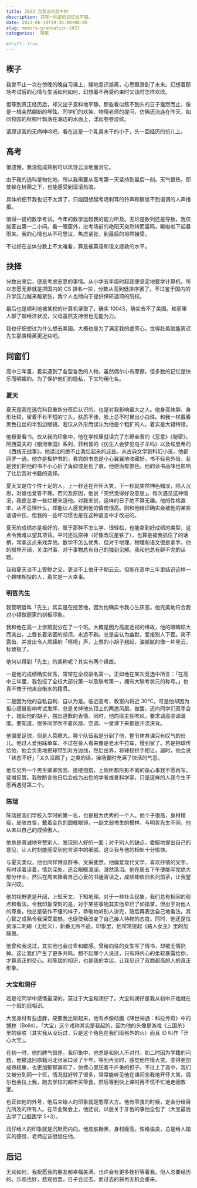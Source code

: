 ```yaml
---
title: 2023 当我谈论高中时
description: 只有一刹那的记忆也不错。
date: 2023-06-19T19:36:00+08:00
slug: memory-graduation-2023
categories:  随笔

#draft: true
---
```

## 楔子

我曾不止一次在傍晚的晚自习课上，倏地意识游离，心思飘渺到了未来。幻想着那场考试后的心情与生活如何如何，幻想着不再受约束时又该时怎样欢欣。

但等到真正经历后，却又出乎意料地平静。那些看似熬不到头的日子戛然而止，像是一根突然绷断的琴弦。同学们的欢笑、物理老师的提问，仿佛还流连在昨天，如同校园的秋桐叶飘落在湖边的水面上，漾起卷卷波纹。

请原谅我的无病呻吟吧，看在这是一个乳臭未干的小子，头一回经历的份儿上。

## 高考

很遗憾，我没能成熟到可以风轻云淡地面对它。

由于我的选科是物化地，所以我需要从高考第一天坚持到最后一刻。天气很热，即使躲在树荫之下，也能感受到滚滚热浪。

具体的细节我也记不太清了，只能回想起考场刺耳的铃声和察觉不到语调的人声播报。

值得一提的数学考试。今年的数学远超我的能力所及。无论是数列还是导数，我仅能答出第一二小问。看一眼窗外，进考场前的艳阳天突然转而雷鸣，唰啦啦下起暴雨来。我的心情也从不可思议、焦虑紧张，到最后的坦然接受。

不过好在总体分数上不太难看，算是被英语和语文拯救的水平。

## 抉择

分数出来后，便是考虑志愿的事情。从小学五年级时起我便坚定地要学计算机，所以志愿无非就是把国内的 CS 排名一拉，分数从高到低排序罢了。不过鉴于国内的升学压力越来越紧张，我个人也倾向于提供保研选项的院校。

最后也是顺利地被某校的计算机录取了。确实 10043，确实去不了美国。和家里人聊了聊经济状况，父母虽然支持但也无能为力。

我也仔细想过为什么想去美国。大概也是为了满足我的虚荣心，觉得赴美就能离迟先生那类精英更近些吧。

## 同窗们

高中三年里，着实遇到了各型各色的人物，虽然偶尔小有摩擦，但多数的记忆是快乐而明媚的。为了保护他们的隐私，下文均用化名。

### 夏天

夏天是我在选完科目重新分班后认识的，也是对我影响最大之人。他身高体胖、身形壮硕，留着不长不短的寸头，肤质不佳，脸上总不时冒出小白珠。和我一样戴着黑色拉丝的半包边眼镜。若仅从外形而误认为他是个粗犷的人，着实是大错特错。

他极爱看书。仅从我的印象中，他在学校里就读完了东野圭吾的《恶意》《秘密》，阿西莫夫的《银河帝国》系列，菲利普的《仿生人会梦见电子羊吗》以及埃里希的《西线无战事》。他读过的绝不止我忆起来的这些。从古典文学到科幻小说，他都网罗一通。他亦是极护书的，看完的书总是小心翼翼地收藏好。书不轻易外借，若是我们把他的书不小心折了角抑或是划了痕，他便面有愠色。他的读书品味也影响了往后我对书籍的选择。

夏天又是位个性十足的人。上一秒还在开怀大笑，下一秒就突然神色黯淡，陷入沉思，对谁也爱答不理。若问及原因，他说「突然觉得好没意思」。每次遇见这种情况，我便总拿一些烂梗来逗他。对我来说，这样的日子绝不算无趣。他的性格直率，从不忌惮什么，却能让人感觉到他的情商很高。刚和他结识确实会被他的某些话语中伤，但我的一些坏习惯也是在这种直言中才改进的。

夏天的成绩亦是极好的，属于那种不怎么学、很轻松，也能拿到好成绩的类型，这点令我难以望其项背。平时还玩原神（好像改玩星铁了），也算是被我抓住了的话柄，常拿这点来戏弄他。数学不怎么优秀，但对于地理、物理和语文很是拿手。他的眼界开阔，关注时事，对于事物总有自己的独到见解。我和他总有聊不完的话题。

我和夏天谈不上管鲍之交，更谈不上伯牙子期云云。但能在高中三年里结识这样一个趣味相投的人，着实是一大幸事。

### 明哲先生

我管明哲叫「先生」其实是在挖苦他，因为他确实令我心生厌恶。他完美地符合我对小镇做题家的刻板印象。

我和他在高一上学期就分在了一个班。大概是因为高度近视的缘故，他的眼睛硕大而突出，上唇长着浓密的胡须，永远不剃。总是自认为幽默，爱接别人下茬。笑不露齿，并发出令人烦躁的「嘻嘻」声，上唇的小胡子翘起，油腻腻的像一片黑云，标致极了。

他何以得到「先生」的美称呢？其实有两个缘故。

一是他的成绩确实优秀，常常在全校排名第一。正如他在某次竞选中所言：「在高中三年里，我包揽了全校大部分第一以及联考第一，拥有大联考状元的称号。」也真不愧于他来自衡水的籍贯。

二是因为他的自私自利、自以为是。临近高考，教室内将近 30°C。可是他却因为担心感冒影响考试发挥，总是关掉他头顶上的两盏风扇。做罢，还向同学们双手合十，翘起他的胡子，摆出道歉的表情。同时，他向班主任吹风，要求调高空调温度。要知道，很多同学吹不着风扇、空调，一堂课下来都是汗流浃背。

他偏爱足球，但是人菜瘾大。哪个队伍若是分到了他，整节体育课只有叹气的份儿。他过人爱用踩单车，不过在旁人看来像是老水牛拉车，慢到家了。若是把球传给他，他会负责地把球带到对方边线，然后出界，将球权拱手相让。届时，他会说「状态不好」「太久没踢了」之类的话，操场霎时充满了快活的气息。

他与另外一个男生卿卿我我、搂搂抱抱，上厕所都形影不离的恶心事我不愿再写，徒增反胃。我敢断言他日后会成为出色的学者或者科学家，只是这样的人我今生不愿再遇见第二个。

### 陈瑞

陈瑞是我们学校入学时的第一名，也是极为优秀的一个人。他个子很高，身材精瘦，皮肤白皙，戴着金色的圆框眼镜，一副文弱书生的模样。与明哲先生不同，他从未以自己的成绩傲人。

他总是真诚地夸赞别人，发现别人好的一面；对于别人的缺点，委婉地提出自己的意见，让人时刻能感受到他言语中的细腻。这让我与他的相处十分愉快。

与夏天类似，他也同样博览群书、文采斐然。他偏爱现代文学，喜欢抒情的文字。有时读着读着，情到深处，还会眼眶湿润，潸然落泪。他在周五下午便能写完绝大部分作业，然后在周末捧着自己心爱的书通宵读之，成绩却依旧名列前茅，让我望洋兴叹。

他的视野更是开阔，上知天文、下知地理。对于一些社会现象，我们总有相同的观点和看法。令我印象深刻的是，对于某些事物其实他早已了如指掌，但出于对他人的尊重，他总是装作不懂的样子，恭敬地听别人讲完，随后再表达自己地看法。其心智之成熟令我深受震撼，也促使我改变了自己接人待物的态度。同时，他还是位资深二刺螈（无贬义），新番无所不追。印象里，他常常提起《路人女主》里的加藤惠。

他曾和我说过，其实他也会自卑和敏感。曾给向往的女生写了情书，却被无情扔掉。这让我们产生了更多共鸣。想不起哪个人说过，只有将内心的柔软暴露给你，才算真正的交心。和陈瑞的相识，也是我的幸运，让我见识了双商都高的人的真正形象。

### 大宝和润仔

若是论同学中感情最深的，莫过于大宝和润仔了。大宝和润仔是我从初中开始就在一个班的旧相识。

大宝身材有些虚胖，硬要我比喻起来，他有点像动画《降世神通：科拉传奇》中的 [博林](https://www.gamersky.com/handbook/201410/479923_3.shtml)（Bolin）。「大宝」这个戏称其实是我起的，因为他的头像是游戏《三国杀》里的徐胜（其实我从没玩过，只是这个角色在我们班格外的火）而且 ID 叫作「开心大宝」。

在初一时，他的脾气很差。我印象中，他总是和别人不对付。初二时因为学籍的问题，他被退回原籍河北张家口读了半年。等到再见时，感觉他性情大变。变得更加成熟稳重，也更加郁郁寡欢了，仿佛心里压着千斤重的担子。不过上了高中，我们又被分到同一个班，情况就好转了很多，常常能听见他在课间忘我地开怀大笑。偶尔也会拉上我，跑去学校的超市买零食，然后等到快上课时再不慌不忙地走回教室。

也正如他的外号，他后来给人的印象就是憨厚大方。他有零食的时候，定会分给目光所及的所有人。在毕业聚会上，他还说，以后关于牙齿的事他全包了（大宝最后去学了口腔医学 5+3）。

润仔给人的印象就是沉默而内向。他皮肤黝黑，身材瘦高。性格温良，总是给人踏实的感觉，老师应该很信任他。

## 后记

无论如何，我祝愿我的朋友都幸福美满。也许会有更多挫折等着我。但人总要经历的。乐观也好，悲观也罢，日子会过去。而过去的将再无机会重来。